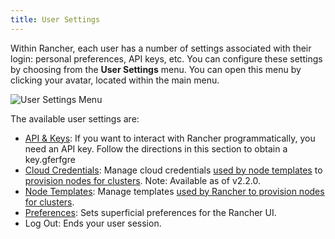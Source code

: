 ```yaml
---
title: User Settings
---
```


Within Rancher, each user has a number of settings associated with their login: personal preferences, API keys, etc. You can configure these settings by choosing from the **User Settings** menu. You can open this menu by clicking your avatar, located within the main menu.

![User Settings Menu](/img/rancher/user-settings.png)

The available user settings are:

- [API & Keys](/docs/user-settings/api-keys/): If you want to interact with Rancher programmatically, you need an API key. Follow the directions in this section to obtain a key.gferfgre
- [Cloud Credentials](/docs/user-settings/cloud-credentials/): Manage cloud credentials [used by node templates](/docs/cluster-provisioning/rke-clusters/node-pools/#node-templates) to [provision nodes for clusters](/docs/cluster-provisioning/rke-clusters). Note: Available as of v2.2.0.
- [Node Templates](/docs/user-settings/node-templates): Manage templates [used by Rancher to provision nodes for clusters](/docs/cluster-provisioning/rke-clusters).
- [Preferences](/docs/user-settings/preferences): Sets superficial preferences for the Rancher UI.
- Log Out: Ends your user session.
